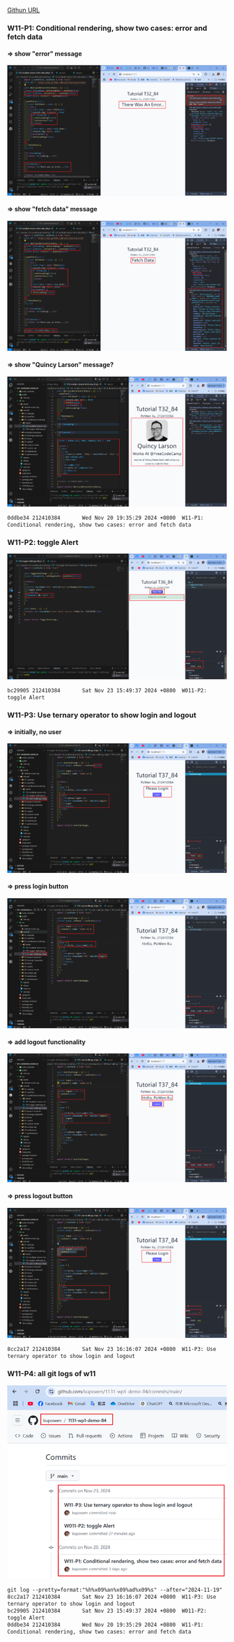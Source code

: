 [Githun URL](https://github.com/kupowen/1131-wp1-demo-84)

### W11-P1: Conditional rendering, show two cases: error and fetch data

#### => show "error" message

![](w11-p1-1.png)

#### => show "fetch data" message

![](w11-p1-2.png)

#### => show "Quincy Larson" message?

![](w11-p1-3.png)

```
0ddbe34 212410384       Wed Nov 20 19:35:29 2024 +0800  W11-P1: Conditional rendering, show two cases: error and fetch data
```

### W11-P2: toggle Alert

![](w11-p2.png)

```
bc29905 212410384       Sat Nov 23 15:49:37 2024 +0800  W011-P2: toggle Alert
```

### W11-P3: Use ternary operator to show login and logout

#### => initially, no user

![](w11-p3-1.png)

#### => press login button

![](w11-p3-2.png)

#### => add logout functionality

![](w11-p3-3.png)

#### => press logout button

![](w11-p3-4.png)


```
8cc2a17 212410384       Sat Nov 23 16:16:07 2024 +0800  W11-P3: Use ternary operator to show login and logout
```

### W11-P4: all git logs of w11

![](w11-p4.png)

```
git log --pretty=format:"%h%x09%an%x09%ad%x09%s" --after="2024-11-19"
8cc2a17 212410384       Sat Nov 23 16:16:07 2024 +0800  W11-P3: Use ternary operator to show login and logout
bc29905 212410384       Sat Nov 23 15:49:37 2024 +0800  W011-P2: toggle Alert
0ddbe34 212410384       Wed Nov 20 19:35:29 2024 +0800  W11-P1: Conditional rendering, show two cases: error and fetch data
```